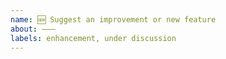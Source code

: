 ```yaml
---
name: 🆕 Suggest an improvement or new feature
about: ———
labels: enhancement, under discussion
---
```


<!--

1. Make sure your requested feature makes sense for Refined GitHub:
   https://github.com/sindresorhus/refined-github/issues/2960

2. Include a REAL URL where the feature should appear.
   e.g. Do you want a feature to appear on the main page of a repo? Paste a link to a repo

-->
